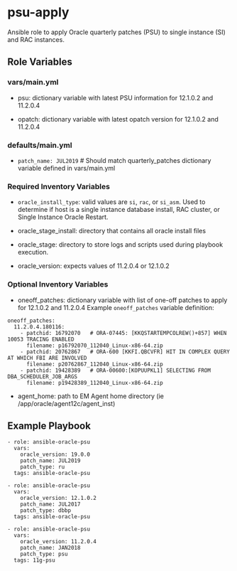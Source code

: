 # psu-apply

Ansible role to apply Oracle quarterly patches (PSU) to single instance (SI) and RAC instances.


## Role Variables

### vars/main.yml

* psu:  dictionary variable with latest PSU information for 12.1.0.2 and 11.2.0.4

* opatch: dictionary variable with latest opatch version for 12.1.0.2 and 11.2.0.4



### defaults/main.yml

* `patch_name: JUL2019`  # Should match quarterly_patches dictionary variable defined in vars/main.yml


### Required Inventory Variables

* `oracle_install_type`: valid values are `si`, `rac`, or `si_asm`.  Used to determine if host is a single instance database install, RAC cluster, or Single Instance Oracle Restart.

* oracle_stage_install: directory that contains all oracle install files

* oracle_stage: directory to store logs and scripts used during playbook execution.

* oracle_version: expects values of 11.2.0.4 or 12.1.0.2

### Optional Inventory Variables
* oneoff_patches: dictionary variable with list of one-off patches to apply for 12.1.0.2 and 11.2.0.4
Example `oneoff_patches` variable definition:

```
oneoff_patches:
  11.2.0.4.180116:
    - patchid: 16792070   # ORA-07445: [KKQSTARTEMPCOLREW()+857] WHEN 10053 TRACING ENABLED
      filename: p16792070_112040_Linux-x86-64.zip
    - patchid: 20762867   # ORA-600 [KKFI.QBCVFR] HIT IN COMPLEX QUERY AT WHICH FBI ARE INVOLVED
      filename: p20762867_112040_Linux-x86-64.zip
    - patchid: 19428389   # ORA-00600:[KOPUUPKL1] SELECTING FROM DBA_SCHEDULER_JOB_ARGS
      filename: p19428389_112040_Linux-x86-64.zip
```

* agent_home: path to EM Agent home directory (ie /app/oracle/agent12c/agent_inst)


## Example Playbook

```
- role: ansible-oracle-psu
  vars:
    oracle_version: 19.0.0
    patch_name: JUL2019
    patch_type: ru
  tags: ansible-oracle-psu

- role: ansible-oracle-psu
  vars:
    oracle_version: 12.1.0.2
    patch_name: JUL2017
    patch_type: dbbp
  tags: ansible-oracle-psu

- role: ansible-oracle-psu
  vars:
    oracle_version: 11.2.0.4
    patch_name: JAN2018
    patch_type: psu
  tags: 11g-psu
```
